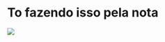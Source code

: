 # To fazendo isso pela nota #
![](https://th.bing.com/th/id/OIP.nvXTE-eiU5Ehn_4fPQLYjQHaFn?rs=1&pid=ImgDetMain)

<!--
**dunkeykong/dunkeykong** is a ✨ _special_ ✨ repository because its `README.md` (this file) appears on your GitHub profile.

Here are some ideas to get you started:

- 🔭 I’m currently working on ...
- 🌱 I’m currently learning ...
- 👯 I’m looking to collaborate on ...
- 🤔 I’m looking for help with ...
- 💬 Ask me about ...
- 📫 How to reach me: ...
- 😄 Pronouns: ...
- ⚡ Fun fact: ...
-->

